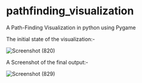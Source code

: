 # pathfinding_visualization

A Path-Finding Visualization in python using Pygame

The initial state of the visualization:-


![Screenshot (820)](https://user-images.githubusercontent.com/58680992/88508995-bd6e0100-cffd-11ea-9063-68cb1acb504c.png)




A Screenshot of the final output:-


![Screenshot (829)](https://user-images.githubusercontent.com/58680992/88508855-649e6880-cffd-11ea-856d-07502fa4acad.png)
